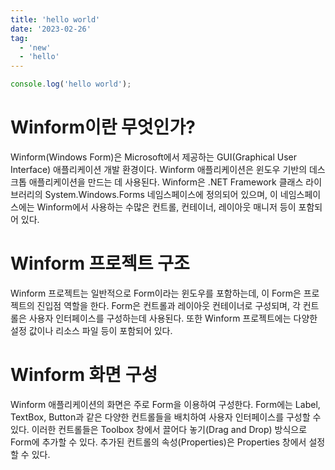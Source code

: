 ```yaml
---
title: 'hello world'
date: '2023-02-26'
tag:
  - 'new'
  - 'hello'
---
```


```js
console.log('hello world');
```

# Winform이란 무엇인가?

Winform(Windows Form)은 Microsoft에서 제공하는 GUI(Graphical User Interface) 애플리케이션 개발 환경이다. Winform 애플리케이션은 윈도우 기반의 데스크톱 애플리케이션을 만드는 데 사용된다. Winform은 .NET Framework 클래스 라이브러리의 System.Windows.Forms 네임스페이스에 정의되어 있으며, 이 네임스페이스에는 Winform에서 사용하는 수많은 컨트롤, 컨테이너, 레이아웃 매니저 등이 포함되어 있다.

# Winform 프로젝트 구조

Winform 프로젝트는 일반적으로 Form이라는 윈도우를 포함하는데, 이 Form은 프로젝트의 진입점 역할을 한다. Form은 컨트롤과 레이아웃 컨테이너로 구성되며, 각 컨트롤은 사용자 인터페이스를 구성하는데 사용된다. 또한 Winform 프로젝트에는 다양한 설정 값이나 리소스 파일 등이 포함되어 있다.

# Winform 화면 구성

Winform 애플리케이션의 화면은 주로 Form을 이용하여 구성한다. Form에는 Label, TextBox, Button과 같은 다양한 컨트롤들을 배치하여 사용자 인터페이스를 구성할 수 있다. 이러한 컨트롤들은 Toolbox 창에서 끌어다 놓기(Drag and Drop) 방식으로 Form에 추가할 수 있다. 추가된 컨트롤의 속성(Properties)은 Properties 창에서 설정할 수 있다.
